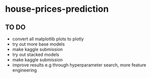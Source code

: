 # house-prices-prediction

## TO DO
- convert all matplotlib plots to plotly
- try out more base models
- make kaggle submission
- try out stacked models
- make kaggle submission
- improve results e.g through hyperparameter search, more feature engineering
